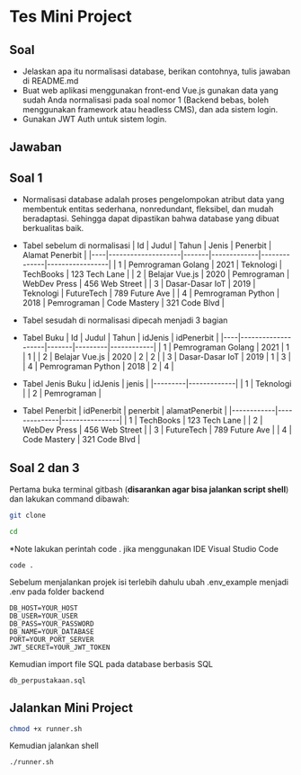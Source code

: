 
# Tes Mini Project
## Soal
- Jelaskan apa itu normalisasi database, berikan contohnya, tulis jawaban di README.md
- Buat web aplikasi menggunakan front-end Vue.js gunakan data yang sudah Anda normalisasi pada soal nomor 1 (Backend bebas, boleh menggunakan framework atau headless CMS), dan ada sistem login.
- Gunakan JWT Auth untuk sistem login.




## Jawaban
## Soal 1
- Normalisasi database adalah proses pengelompokan atribut data yang membentuk entitas sederhana, nonredundant, fleksibel, dan mudah beradaptasi. Sehingga dapat dipastikan bahwa database yang dibuat berkualitas baik.
- Tabel sebelum di normalisasi
| Id | Judul              | Tahun | Jenis       | Penerbit     | Alamat Penerbit |
|----|--------------------|-------|-------------|--------------|-----------------|
| 1  | Pemrograman Golang | 2021  | Teknologi   | TechBooks    | 123 Tech Lane   |
| 2  | Belajar Vue.js     | 2020  | Pemrograman | WebDev Press | 456 Web Street  |
| 3  | Dasar-Dasar IoT    | 2019  | Teknologi   | FutureTech   | 789 Future Ave  |
| 4  | Pemrograman Python | 2018  | Pemrograman | Code Mastery | 321 Code Blvd   |

- Tabel sesudah di normalisasi dipecah menjadi 3 bagian
- Tabel Buku
| Id | Judul              | Tahun | idJenis | idPenerbit |
|----|--------------------|-------|---------|------------|
| 1  | Pemrograman Golang | 2021  | 1       | 1          |
| 2  | Belajar Vue.js     | 2020  | 2       | 2          |
| 3  | Dasar-Dasar IoT    | 2019  | 1       | 3          |
| 4  | Pemrograman Python | 2018  | 2       | 4          |
- Tabel Jenis Buku
| idJenis | jenis       |
|---------|-------------|
| 1       | Teknologi   |
| 2       | Pemrograman |
- Tabel Penerbit
| idPenerbit | penerbit     | alamatPenerbit |
|------------|--------------|----------------|
| 1          | TechBooks    | 123 Tech Lane  |
| 2          | WebDev Press | 456 Web Street |
| 3          | FutureTech   | 789 Future Ave |
| 4          | Code Mastery | 321 Code Blvd  |


## Soal 2 dan 3

Pertama buka terminal gitbash (**disarankan agar bisa jalankan script shell**) dan lakukan command dibawah:
```bash
git clone
```
```bash
cd 
```
*Note lakukan perintah code . jika menggunakan IDE Visual Studio Code
```
code .
```

Sebelum menjalankan projek isi terlebih dahulu ubah .env_example menjadi .env pada folder backend

```env
DB_HOST=YOUR_HOST
DB_USER=YOUR_USER
DB_PASS=YOUR_PASSWORD
DB_NAME=YOUR_DATABASE
PORT=YOUR_PORT_SERVER
JWT_SECRET=YOUR_JWT_TOKEN
```
Kemudian import file SQL pada database berbasis SQL
```
db_perpustakaan.sql
```

## Jalankan Mini Project

```bash
chmod +x runner.sh
```

Kemudian jalankan shell
```bash
./runner.sh
```




